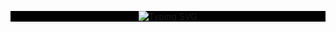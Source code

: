 <div style="background-color: black">
  
  <div align=center >
    
<a href="https://git.io/typing-svg"><img src="https://readme-typing-svg.herokuapp.com?font=Fira+Code&size=30&pause=1000&color=1ACD55&center=true&width=435&lines=Hi+I'm+Liza+Glanisha" alt="Typing SVG" /></a> 
</div>
 


